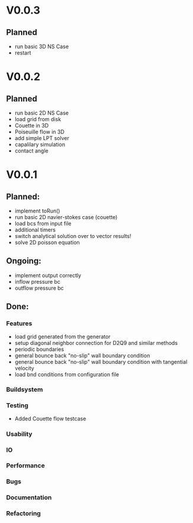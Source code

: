 # V0.0.3
## Planned
- run basic 3D NS Case
- restart

# V0.0.2
## Planned
- run basic 2D NS Case
- load grid from disk
- Couette in 3D 
- Poiseuille flow in 3D
- add simple LPT solver
- capalilary simulation
- contact angle

# V0.0.1
## Planned:
- implement toRun()
- run basic 2D navier-stokes case (couette)
- load bcs from input file
- additional timers 
- switch analytical solution over to vector results!
- solve 2D poisson equation

## Ongoing:
- implement output correctly
- inflow pressure bc
- outflow pressure bc

## Done:
### Features
- load grid generated from the generator
- setup diagonal neighbor connection for D2Q9 and similar methods
- periodic boundaries
- general bounce back "no-slip" wall boundary condition
- general bounce back "no-slip" wall boundary condition with tangential velocity
- load bnd conditions from configuration file

### Buildsystem

### Testing
- Added Couette flow testcase

### Usability

### IO

### Performance

### Bugs

### Documentation

### Refactoring
